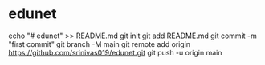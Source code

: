 # edunet
echo "# edunet" >> README.md
git init
git add README.md
git commit -m "first commit"
git branch -M main
git remote add origin https://github.com/srinivas019/edunet.git
git push -u origin main
